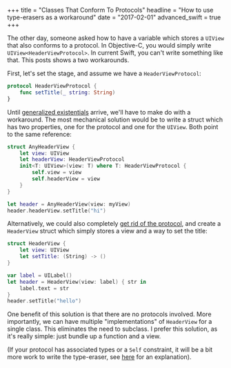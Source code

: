 +++
title = "Classes That Conform To Protocols"
headline = "How to use type-erasers as a workaround"
date = "2017-02-01"
advanced_swift = true
+++

The other day, someone asked how to have a variable which stores a `UIView` that also conforms to a protocol. In Objective-C, you would simply write `UIView<HeaderViewProtocol>`. In  current Swift, you can't write something like that. This posts shows a two workarounds.

First, let's set the stage, and assume we have a `HeaderViewProtocol`:

```swift
protocol HeaderViewProtocol {
    func setTitle(_ string: String)
}
```

Until [generalized existentials](https://github.com/apple/swift/blob/master/docs/GenericsManifesto.md#generalized-existentials) arrive, we'll have to make do with a workaround. The most mechanical solution would be to write a struct which has two properties, one for the protocol and one for the `UIView`. Both point to the same reference:

```swift
struct AnyHeaderView {
    let view: UIView
    let headerView: HeaderViewProtocol
    init<T: UIView>(view: T) where T: HeaderViewProtocol {
        self.view = view
        self.headerView = view
    }
}

let header = AnyHeaderView(view: myView)
header.headerView.setTitle("hi")
```

Alternatively, we could also completely [get rid of the protocol](http://chris.eidhof.nl/post/protocol-oriented-programming/), and create a `HeaderView` struct which simply stores a view and a way to set the title:

```swift
struct HeaderView {
    let view: UIView
    let setTitle: (String) -> ()
}

var label = UILabel()
let header = HeaderView(view: label) { str in
    label.text = str
}
header.setTitle("hello")
```

One benefit of this solution is that there are no protocols involved. More importantly, we can have multiple "implementations" of `HeaderView` for a single class. This eliminates the need to subclass. I prefer this solution, as it's really simple: just bundle up a function and a view.

(If your protocol has associated types or a `Self` constraint, it will be a bit more work to write the type-eraser, see [here](http://chris.eidhof.nl/post/type-erasers-in-swift/) for an explanation).

